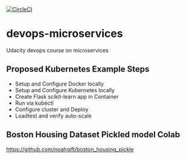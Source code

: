 [![CircleCI](https://circleci.com/gh/noahgift/udacity-devops-microservices.svg?style=svg&circle-token=644aca8c4c94ca89efb97a97d78a4025468b67cc)](https://circleci.com/gh/noahgift/udacity-devops-microservices)

# devops-microservices

Udacity devops course on microservices

## Proposed Kubernetes Example Steps

- Setup and Configure Docker locally
- Setup and Configure Kubernetes locally
- Create Flask scikit-learn app in Container
- Run via kubectl
- Configure cluster and Deploy
- Loadtest and verify auto-scale

## Boston Housing Dataset Pickled model Colab

https://github.com/noahgift/boston_housing_pickle
